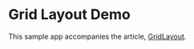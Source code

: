 Grid Layout Demo 
================

This sample app accompanies the article, 
[GridLayout](http://developer.xamarin.com/guides/android/user_interface/gridlayout/).


